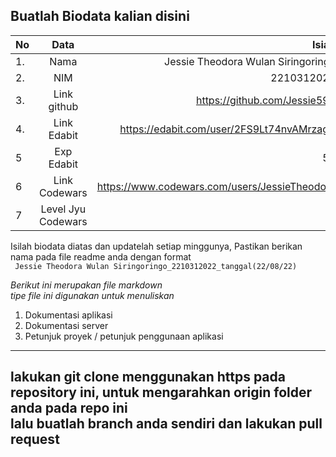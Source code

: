 **Buatlah Biodata kalian disini** <br />
----------------------------------------
|No | Data  | Isian|
|---|:-------:|------:|
|1. |Nama     |Jessie Theodora Wulan Siringoringo|
|2.| NIM        |2210312022|
|3. |Link github |https://github.com/Jessie594|
|4.| Link Edabit |https://edabit.com/user/2FS9Lt74nvAMrzagA|
|5|Exp Edabit   |55|
|6| Link Codewars|https://www.codewars.com/users/JessieTheodora|
|7| Level Jyu Codewars|8|

Isilah biodata diatas dan updatelah setiap minggunya,
Pastikan berikan nama pada file readme anda dengan format <br/>
`
Jessie Theodora Wulan Siringoringo_2210312022_tanggal(22/08/22)` 

*Berikut ini merupakan file markdown <br/> tipe file ini digunakan untuk menuliskan*
1. Dokumentasi aplikasi
2. Dokumentasi server
3. Petunjuk proyek / petunjuk penggunaan aplikasi
----
**lakukan git clone menggunakan https pada repository ini, untuk mengarahkan origin folder anda pada repo ini<br/> lalu buatlah branch anda sendiri dan lakukan pull request**
----
